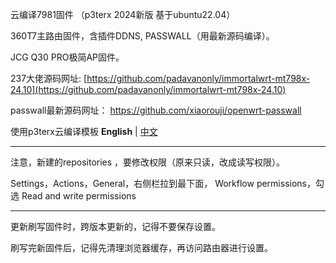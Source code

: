 云编译7981固件
（p3terx 2024新版 基于ubuntu22.04）

360T7主路由固件，含插件DDNS, PASSWALL（用最新源码编译）。

JCG Q30 PRO极简AP固件。


237大佬源码网址:
[https://github.com/padavanonly/immortalwrt-mt798x-24.10](https://github.com/padavanonly/immortalwrt-mt798x-24.10)


passwall最新源码网址：
https://github.com/xiaorouji/openwrt-passwall

使用p3terx云编译模板
**English** | [中文](https://p3terx.com/archives/build-openwrt-with-github-actions.html)

----------------------------------------------------------------
注意，新建的repositories ，要修改权限（原来只读，改成读写权限）。

Settings，Actions，General，右侧栏拉到最下面，	Workflow permissions，勾选 Read and write permissions

----------------------------------------------------------------
更新刷写固件时，跨版本更新的，记得不要保存设置。

刷写完新固件后，记得先清理浏览器缓存，再访问路由器进行设置。
